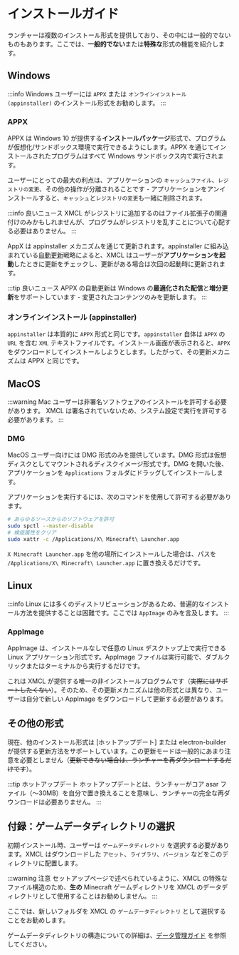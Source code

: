 # インストールガイド

ランチャーは複数のインストール形式を提供しており、その中には一般的でないものもあります。ここでは、**一般的でない**または**特殊な**形式の機能を紹介します。

## Windows

:::info
Windows ユーザーには `APPX` または `オンラインインストール (appinstaller)` のインストール形式をお勧めします。
:::

### APPX

APPX は Windows 10 が提供する**インストールパッケージ**形式で、プログラムが仮想化/サンドボックス環境で実行できるようにします。APPX を通じてインストールされたプログラムはすべて Windows サンドボックス内で実行されます。

ユーザーにとっての最大の利点は、アプリケーションの `キャッシュファイル`、`レジストリの変更`、その他の操作が分離されることです - アプリケーションをアンインストールすると、`キャッシュ`と`レジストリの変更`も一緒に削除されます。

:::info 良いニュース
XMCL がレジストリに追加するのはファイル拡張子の関連付けのみかもしれませんが、プログラムがレジストリを乱すことについて心配する必要はありません。
:::

AppX は appinstaller メカニズムを通じて更新されます。appinstaller に組み込まれている[自動更新](https://learn.microsoft.com/en-us/windows/msix/app-installer/auto-update-and-repair--overview#automatic-updates)戦略によると、XMCL はユーザーが**アプリケーションを起動**したときに更新をチェックし、更新がある場合は次回の起動時に更新されます。

:::tip 良いニュース
APPX の自動更新は Windows の**最適化された配信**と**増分更新**をサポートしています - 変更されたコンテンツのみを更新します。
:::

### オンラインインストール (appinstaller)

`appinstaller` は本質的に `APPX` 形式と同じです。`appinstaller` 自体は `APPX` の `URL` を含む `XML` テキストファイルです。インストール画面が表示されると、`APPX` をダウンロードしてインストールしようとします。したがって、その更新メカニズムは APPX と同じです。

## MacOS

:::warning
Mac ユーザーは非署名ソフトウェアのインストールを許可する必要があります。
XMCL は署名されていないため、システム設定で実行を許可する必要があります。
:::

### DMG

MacOS ユーザー向けには DMG 形式のみを提供しています。DMG 形式は仮想ディスクとしてマウントされるディスクイメージ形式です。DMG を開いた後、アプリケーションを `Applications` フォルダにドラッグしてインストールします。

アプリケーションを実行するには、次のコマンドを使用して許可する必要があります。

```sh
# あらゆるソースからのソフトウェアを許可
sudo spctl --master-disable
# 検疫属性をクリア
sudo xattr -c /Applications/X\ Minecraft\ Launcher.app
```

`X Minecraft Launcher.app` を他の場所にインストールした場合は、パスを `/Applications/X\ Minecraft\ Launcher.app` に置き換えるだけです。

## Linux

:::info
Linux には多くのディストリビューションがあるため、普遍的なインストール方法を提供することは困難です。ここでは `AppImage` のみを言及します。
:::

### AppImage

AppImage は、インストールなしで任意の Linux デスクトップ上で実行できる Linux アプリケーション形式です。AppImage ファイルは実行可能で、ダブルクリックまたはターミナルから実行するだけです。

これは XMCL が提供する唯一の非インストールプログラムです（~~実際にはサポートしたくない~~）。そのため、その更新メカニズムは他の形式とは異なり、ユーザーは自分で新しい AppImage をダウンロードして更新する必要があります。

## その他の形式

現在、他のインストール形式は [ホットアップデート] または electron-builder が提供する更新方法をサポートしています。この更新モードは一般的にあまり注意を必要としません（~~更新できない場合は、ランチャーを再ダウンロードするだけです~~）。

:::tip ホットアップデート
ホットアップデートとは、ランチャーがコア asar ファイル（〜30MB）を自分で置き換えることを意味し、ランチャーの完全な再ダウンロードは必要ありません。
:::

## 付録：ゲームデータディレクトリの選択

初期インストール時、ユーザーは `ゲームデータディレクトリ` を選択する必要があります。XMCL はダウンロードした `アセット`、`ライブラリ`、`バージョン` などをこのディレクトリに配置します。

:::warning 注意
セットアップページで述べられているように、XMCL の特殊なファイル構造のため、**生の** Minecraft ゲームディレクトリを XMCL のデータディレクトリとして使用することはお勧めしません。
:::

ここでは、新しいフォルダを XMCL の `ゲームデータディレクトリ` として選択することをお勧めします。

ゲームデータディレクトリの構造についての詳細は、[データ管理ガイド](/en/guide/manage.md#minecraft-related-data) を参照してください。
